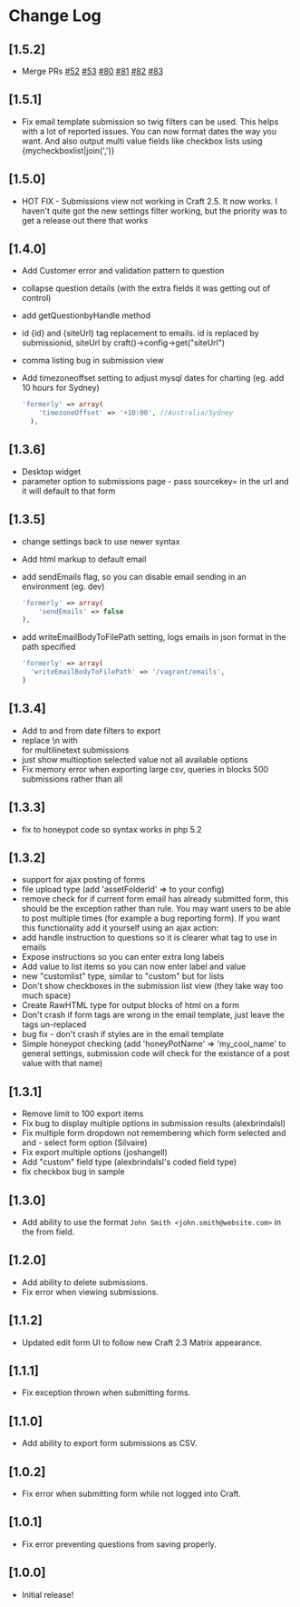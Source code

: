 # Change Log

## [1.5.2]
- Merge PRs [#52](https://github.com/xodigital/Formerly/pull/52) [#53](https://github.com/xodigital/Formerly/pull/53) [#80](https://github.com/xodigital/Formerly/pull/80) [#81](https://github.com/xodigital/Formerly/pull/81) [#82](https://github.com/xodigital/Formerly/pull/82) [#83](https://github.com/xodigital/Formerly/pull/83)

## [1.5.1]
- Fix email template submission so twig filters can be used. This helps with a lot of reported issues. You can now format dates the way you want. And also output multi value fields like checkbox lists using {mycheckboxlist|join(',')}

## [1.5.0]
- HOT FIX - Submissions view not working in Craft 2.5. It now works. I haven't quite got the new settings filter working, but the priority was to get a release out there that works

## [1.4.0]
- Add Customer error and validation pattern to question
- collapse question details (with the extra fields it was getting out of control)
- add getQuestionbyHandle method
- id {id} and {siteUrl} tag replacement to emails. id is replaced by submissionid, siteUrl by craft()->config->get("siteUrl")
- comma listing bug in submission view
- Add timezoneoffset setting to adjust mysql dates for charting (eg. add 10 hours for Sydney)

  ```php
  'formerly' => array(
      'timezoneOffset' => '+10:00', //Australia/Sydney
    ),
  ```

## [1.3.6]
- Desktop widget
- parameter option to submissions page - pass sourcekey=<formId> in the url and it will default to that form

## [1.3.5]
- change settings back to use newer syntax
- Add html markup to default email
- add sendEmails flag, so you can disable email sending in an environment (eg. dev)

  ```php
  'formerly' => array(
      'sendEmails' => false
  ),
  ```
- add writeEmailBodyToFilePath setting, logs emails in json format in the path specified

  ```php
  'formerly' => array(
    'writeEmailBodyToFilePath' => '/vagrant/emails',
  )
  ```

## [1.3.4]
- Add to and from date filters to export
- replace \n with <br> for multilinetext submissions
- just show multioption selected value not all available options
- Fix memory error when exporting large csv, queries in blocks 500 submissions rather than all

## [1.3.3]
- fix to honeypot code so syntax works in php 5.2

## [1.3.2]
- support for ajax posting of forms
- file upload type (add 'assetFolderId' => <id of asset folder to store files> to your config)
- remove check for if current form email has already submitted form, this should be the exception rather than rule. You may want users to be able to post multiple times (for example a bug reporting form). If you want this functionality add it yourself using an ajax action:
- add handle instruction to questions so it is clearer what tag to use in emails
- Expose instructions so you can enter extra long labels
- Add value to list items so you can now enter label and value
- new "customlist" type, similar to "custom" but for lists
- Don't show checkboxes in the submission list view (they take way too much space)
- Create RawHTML type for output blocks of html on a form
- Don't crash if form tags are wrong in the email template, just leave the tags un-replaced
- bug fix - don't crash if styles are in the email template
- Simple honeypot checking (add 'honeyPotName' => 'my_cool_name' to general settings, submission code will check for the existance of a post value with that name)

## [1.3.1]
- Remove limit to 100 export items
- Fix bug to display multiple options in submission results (alexbrindalsl)
- Fix multiple form dropdown not remembering which form selected and and - select form option (Silvaire)
- Fix export multiple options (joshangell)
- Add "custom" field type (alexbrindalsl's coded field type)
- fix checkbox bug in sample

## [1.3.0]
- Add ability to use the format `John Smith <john.smith@website.com>` in the
from field.

## [1.2.0]
- Add ability to delete submissions.
- Fix error when viewing submissions.

## [1.1.2]
- Updated edit form UI to follow new Craft 2.3 Matrix appearance.

## [1.1.1]
- Fix exception thrown when submitting forms.

## [1.1.0]
- Add ability to export form submissions as CSV.

## [1.0.2]
- Fix error when submitting form while not logged into Craft.

## [1.0.1]
- Fix error preventing questions from saving properly.

## [1.0.0]
- Initial release!
